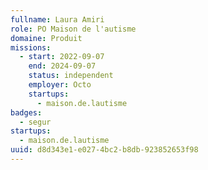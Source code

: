 ```yaml
---
fullname: Laura Amiri
role: PO Maison de l'autisme
domaine: Produit
missions:
  - start: 2022-09-07
    end: 2024-09-07
    status: independent
    employer: Octo
    startups:
      - maison.de.lautisme
badges:
  - segur
startups:
  - maison.de.lautisme
uuid: d8d343e1-e027-4bc2-b8db-923852653f98
---
```

